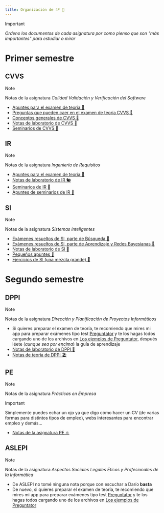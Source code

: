 ```yaml
---
title: Organización de 4º 🦍
---
```

>[!Important]
>*Ordeno los documentos de cada asignatura por como pienso que son "más importantes" para estudiar o mirar*


# Primer semestre
## CVVS


>[!Note]
>Notas de la asignatura *Calidad Validación y Verificación del Software*

- [Apuntes para el examen de teoría 🧄](./CVVS/apuntes_examen_teoria_cvvs.md)
- [Preguntas que pueden caer en el examen de teoría CVVS 🍓](CVVS/preguntas_examen_cvvs.md)
- [Conceptos generales de CVVS 🛫](CVVS/conceptos_generales.md)
- [Notas de laboratorio de CVVS 🦺](CVVS/notas_lab_cvvs.md)
- [Seminarios de CVVS 🥐](CVVS/seminarios_cvvs.md)

## IR


>[!Note]
>Notas de la asignatura *Ingeniería de Requisitos*

- [Apuntes para el examen de teoría 🎷](IR/apuntes_examen_teoria_ir.md)
- [Notas de laboratorio de IR 🐿️](IR/notas_de_lab_de_ir.md)
- [Seminarios de IR 🍙](IR/seminarios_ir.md)
- [Apuntes de seminarios de IR 🐸](IR/apuntes_de_seminario_ir.md)

## SI

>[!Note]
>Notas de la asignatura *Sistemas Inteligentes*

- [Exámenes resueltos de SI, parte de Búsqueda 👔](SI/examenes_resueltos_si_busqueda.md)
- [Exámenes resueltos de SI, parte de Aprendizaje y Redes Bayesianas 🐞](SI/examenes_resueltos_si_aprendizaje_y_redes.md)
- [Notas de laboratorio de SI 🧊](SI/notas_lab_si.md)
- [Pequeños apuntes 🧤](SI/pequeños_apuntes_particulares.md)
- [Ejercicios de SI (una mezcla grande) 🚕](SI/ejercicios_si.md)

# Segundo semestre

## DPPI

>[!Note]
>Notas de la asignatura *Dirección y Planificación de Proyectos Informáticos*

- Si quieres preparar el examen de teoría, te recomiendo que mires mi app para preparar exámenes tipo test [Preguntator](https://preguntator.netlify.app/) y te los hagas todos cargando uno de los archivos en [Los ejemplos de Preguntator](https://github.com/gitblanc/Preguntator/tree/main/examples/DPPI), después léete (*aunque sea por encima*) la guía de aprendizaje
- [Notas de laboratorio de DPPI 🌃](DPPI/notas_de_lab_dppi.md)
- [Notas de teoría de DPPI 🏖️](DPPI/notas_de_teoria_dppi.md)

## PE

>[!Note]
>Notas de la asignatura *Prácticas en Empresa*

>[!Important]
>Simplemente puedes echar un ojo ya que digo cómo hacer un CV (de varias formas para distintos tipos de empleo), webs interesantes para encontrar empleo y demás...

- [Notas de la asignatura PE ⚛️](PE/notas_de_charlas_sobre_empresas_y_trabajo.md)
## ASLEPI

>[!Note]
>Notas de la asignatura *Aspectos Sociales Legales Éticos y Profesionales de la Informática*

- De ASLEPI no tomé ninguna nota porque con escuchar a Darío **basta**
- De nuevo, si quieres preparar el examen de teoría, te recomiendo que mires mi app para preparar exámenes tipo test [Preguntator](https://preguntator.netlify.app/) y te los hagas todos cargando uno de los archivos en [Los ejemplos de Preguntator](https://github.com/gitblanc/Preguntator/tree/main/examples/ASLEPI)

